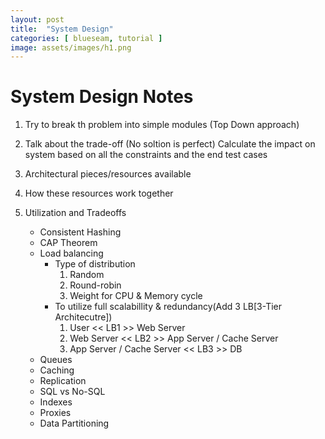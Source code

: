 ```yaml
---
layout: post
title:  "System Design"
categories: [ blueseam, tutorial ]
image: assets/images/h1.png
---
```


# System Design Notes

1. Try to break th problem into simple modules (Top Down approach)

2. Talk about the trade-off (No soltion is perfect)
   Calculate the impact on system based on all the constraints and the end test cases

3. Architectural pieces/resources available

4. How these resources work together

5. Utilization and Tradeoffs
   - Consistent Hashing
   - CAP Theorem
   - Load balancing
     - Type of distribution
       1. Random
       2. Round-robin
       3. Weight for CPU & Memory cycle
     - To utilize full scalabillity & redundancy(Add 3 LB[3-Tier Architecutre])
       1. User << LB1 >> Web Server
       2. Web Server << LB2 >> App Server / Cache Server
       3. App Server / Cache Server << LB3 >> DB
   - Queues
   - Caching
   - Replication
   - SQL vs No-SQL
   - Indexes
   - Proxies
   - Data Partitioning
